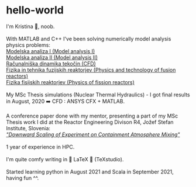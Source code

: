 # hello-world

I'm Kristina 👩, noob.\
\
With MATLAB and C++ I've been solving numerically model analysis physics problems:\
[Modelska analiza I (Model analysis I)](https://www.fmf.uni-lj.si/en/study-physics/programmes/2jet/2020/courses/1022/)\
[Modelska analiza II (Model analysis II)](https://www.fmf.uni-lj.si/en/study-physics/programmes/2jet/2020/courses/1023/)\
[Računalniška dinamika tekočin (CFD)](https://www.fmf.uni-lj.si/en/study-physics/programmes/2jet/2020/courses/1647/)\
[Fizika in tehnika fuzijskih reaktorjev (Physics and technology of fusion reactors)](https://www.fmf.uni-lj.si/en/study-physics/programmes/2jet/2021/courses/1016/)\
[Fizika fisijskih reaktorjev (Physics of fission reactors)](https://www.fmf.uni-lj.si/en/study-physics/programmes/2jet/2021/courses/1015/)\
\
My MSc Thesis simulations (Nuclear Thermal Hydraulics) - I got final results in August, 2020 ➡️ CFD : ANSYS CFX + MATLAB.\
\
A conference paper done with my mentor, presenting a part of my MSc Thesis work I did at the Reactor Engineering Divison R4, Jožef Stefan Institute, Slovenia:\
[*"Downward Scaling of Experiment on Containment Atmosphere Mixing"*](https://arhiv.djs.si/proc/nene2020/pdf/NENE2020_1805.pdf)\
\
1 year of experience in HPC.\
\
I'm quite comfy writing in 💙 LaTeX 💙 (TeXstudio).\
\
Started learning python in August 2021 and Scala in September 2021, having fun ^^.
